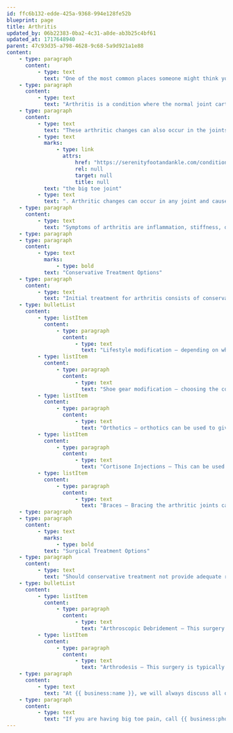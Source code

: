 ```yaml
---
id: ffc6b132-edde-425a-9368-994e128fe52b
blueprint: page
title: Arthritis
updated_by: 06b22383-0ba2-4c31-a8de-ab3b25c4bf61
updated_at: 1717648940
parent: 47c93d35-a798-4628-9c68-5a9d921a1e88
content:
    - type: paragraph
      content:
          - type: text
            text: "One of the most common places someone might think you can get arthritis is in your knees, hips, or spine. However, believe it or not, you can actually get arthritis in your feet too!\_"
    - type: paragraph
      content:
          - type: text
            text: "Arthritis is a condition where the normal joint cartilage wears down, joint space narrows, and bone starts to rub on bone. Whereas, a non-arthritic joint, has good joint space, smooth cartilage that allows the joint to glide, and space between the two bone surfaces. When the bones of a joint start to grind on each other, this leads to pain caused by arthritis.\_"
    - type: paragraph
      content:
          - type: text
            text: "These arthritic changes can also occur in the joints of the foot. One of the most common places it can occur in the feet is in "
          - type: text
            marks:
                - type: link
                  attrs:
                      href: "https://serenityfootandankle.com/conditions-treated/big-toe-pain-hallux-rigidus/"
                      rel: null
                      target: null
                      title: null
            text: "the big toe joint"
          - type: text
            text: ". Arthritic changes can occur in any joint and cause inflammation.\_"
    - type: paragraph
      content:
          - type: text
            text: "Symptoms of arthritis are inflammation, stiffness, decrease in range of motion, and pain in a joint. Although there is no cure for arthritis, there are treatment options available to help alleviate the pain and relieve symptoms. With proper treatment, many people are able to manage pain and get back to the activities they love to do.\_"
    - type: paragraph
    - type: paragraph
      content:
          - type: text
            marks:
                - type: bold
            text: "Conservative Treatment Options"
    - type: paragraph
      content:
          - type: text
            text: "Initial treatment for arthritis consists of conservative treatment options which are available for patients to help decrease their pain. Some conservative treatment options include:"
    - type: bulletList
      content:
          - type: listItem
            content:
                - type: paragraph
                  content:
                      - type: text
                        text: "Lifestyle modification – depending on which joint in your foot has arthritis, you can modify your activities to take pressure off of the symptomatic joint"
          - type: listItem
            content:
                - type: paragraph
                  content:
                      - type: text
                        text: "Shoe gear modification – choosing the correct shoes for your foot type and pathology can help decrease your level of pain because your foot is being supported in the areas it needs"
          - type: listItem
            content:
                - type: paragraph
                  content:
                      - type: text
                        text: "Orthotics – orthotics can be used to give the arthritic joints the stability and support they need to decrease motion across the joint"
          - type: listItem
            content:
                - type: paragraph
                  content:
                      - type: text
                        text: "Cortisone Injections – This can be used to decrease inflammation directly in the affected joint.\_"
          - type: listItem
            content:
                - type: paragraph
                  content:
                      - type: text
                        text: "Braces – Bracing the arthritic joints can help minimize the motion through the joints and help alleviate pain."
    - type: paragraph
    - type: paragraph
      content:
          - type: text
            marks:
                - type: bold
            text: "Surgical Treatment Options"
    - type: paragraph
      content:
          - type: text
            text: "Should conservative treatment not provide adequate relief, surgical treatment may be recommended.\_"
    - type: bulletList
      content:
          - type: listItem
            content:
                - type: paragraph
                  content:
                      - type: text
                        text: "Arthroscopic Debridement – This surgery may be helpful in the early stages of arthritis. Debridement (cleansing) is a procedure to remove loose cartilage, inflamed synovial tissue, and bone spurs from around the joint."
          - type: listItem
            content:
                - type: paragraph
                  content:
                      - type: text
                        text: "Arthrodesis – This surgery is typically done in later stages of arthritis. Arthrodesis fuses two bones together. The goal of the procedure is to reduce pain by eliminating motion across the joint. By removing the joint, the pain disappears.\_"
    - type: paragraph
      content:
          - type: text
            text: "At {{ business:name }}, we will always discuss all of your treatment options with you and come to a decision about treatment together.\_"
    - type: paragraph
      content:
          - type: text
            text: "If you are having big toe pain, call {{ business:phone }} for an appointment today!"
---
```

